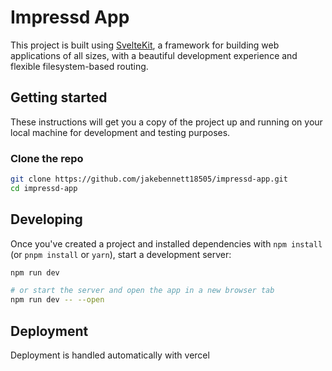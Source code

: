# Impressd App

This project is built using [SvelteKit](https://kit.svelte.dev/), a framework for building web applications of all sizes, with a beautiful development experience and flexible filesystem-based routing.

## Getting started

These instructions will get you a copy of the project up and running on your local machine for development and testing purposes.

### Clone the repo
```bash
git clone https://github.com/jakebennett18505/impressd-app.git
cd impressd-app
```

## Developing

Once you've created a project and installed dependencies with `npm install` (or `pnpm install` or `yarn`), start a development server:

```bash
npm run dev

# or start the server and open the app in a new browser tab
npm run dev -- --open
```

## Deployment

Deployment is handled automatically with vercel